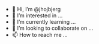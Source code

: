 - 👋 Hi, I’m @jhojbjerg
- 👀 I’m interested in ...
- 🌱 I’m currently learning ...
- 💞️ I’m looking to collaborate on ...
- 📫 How to reach me ...

<!---
jhojbjerg/jhojbjerg is a ✨ special ✨ repository because its `README.md` (this file) appears on your GitHub profile.
You can click the Preview link to take a look at your changes.
--->
